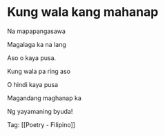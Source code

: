 # Kung wala kang mahanap

Na mapapangasawa

Magalaga ka na lang

Aso o kaya pusa.

Kung wala pa ring aso

O hindi kaya pusa

Magandang maghanap ka

Ng yayamaning byuda!

Tag: [[Poetry - Filipino]]

